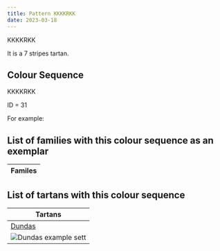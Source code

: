 ```yaml
---
title: Pattern KKKKRKK
date: 2023-03-18
---
```

KKKKRKK

It is a 7 stripes tartan.


## Colour Sequence
KKKKRKK

ID = 31 

For example:


## List of families with this colour sequence as an exemplar

| Familes |
|---------------|


## List of tartans with this colour sequence

| Tartans |
|---------------|
| [Dundas](/tartans/k/8/db32/k24/dg48/dr2/dg4/k/4)||
|![Dundas example sett](/variants//k/8/db32/k24/dg48/dr2/dg4/k/4-db000052-dg11450d-draa0000-k000000/sett.png)|
